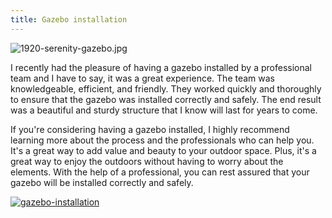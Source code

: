 ```yaml
---
title: Gazebo installation
---
```


![1920-serenity-gazebo.jpg](/1920-serenity-gazebo.jpg)

I recently had the pleasure of having a gazebo installed by a professional team and I have to say, it was a great experience. The team was knowledgeable, efficient, and friendly. They worked quickly and thoroughly to ensure that the gazebo was installed correctly and safely. The end result was a beautiful and sturdy structure that I know will last for years to come.

If you're considering having a gazebo installed, I highly recommend learning more about the process and the professionals who can help you. It's a great way to add value and beauty to your outdoor space. Plus, it's a great way to enjoy the outdoors without having to worry about the elements. With the help of a professional, you can rest assured that your gazebo will be installed correctly and safely.

[![gazebo-installation](<https://dabuttonfactory.com/button.png?t=CHECK+SERVICE&f=Noto+Sans-Bold&ts=26&tc=fff&hp=45&vp=20&c=11&bgt=unicolored&bgc=4bd42f>)](<https://londonexpertfinder.com/link>)